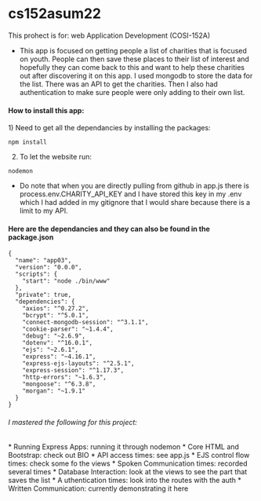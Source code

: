 # cs152asum22

This prohect is for: web Application Development (COSI-152A)

- This app is focused on getting people a list of charities that is focused on youth. People can then save these places to their list of interest and hopefully they can come back to this and want to help these charities out after discovering it on this app. I used mongodb to store the data for the list. There was an API to get the charities. Then I also had authentication to make sure people were only adding to their own list.


<h4> How to install this app: </h4>
1) Need to get all the dependancies by installing the packages: 

```
npm install
```

2) To let the website run: 
```
nodemon
```


* Do note that when you are directly pulling from github in app.js there is process.env.CHARITY_API_KEY and I have stored this key in my .env which I had added in my gitignore that I would share because there is a limit to my API. 


<h4> Here are the dependancies and they can also be found in the package.json  </h4> 

```
{
  "name": "app03",
  "version": "0.0.0",
  "scripts": {
    "start": "node ./bin/www"
  },
  "private": true,
  "dependencies": {
    "axios": "^0.27.2",
    "bcrypt": "^5.0.1",
    "connect-mongodb-session": "^3.1.1",
    "cookie-parser": "~1.4.4",
    "debug": "~2.6.9",
    "dotenv": "^16.0.1",
    "ejs": "~2.6.1",
    "express": "~4.16.1",
    "express-ejs-layouts": "^2.5.1",
    "express-session": "^1.17.3",
    "http-errors": "~1.6.3",
    "mongoose": "^6.3.8",
    "morgan": "~1.9.1"
  }
}
```


<h6> I mastered the following for this project: </h6>
* Running Express Apps: running it through nodemon
* Core HTML and Bootstrap: check out BIO
* API access times: see app.js
* EJS control flow times: check some fo the views
* Spoken Communication times: recorded several times
* Database Interaction: look at the views to see the part that saves the list
* A uthentication times: look into the routes with the auth
* Written Communication: currently demonstrating it here
